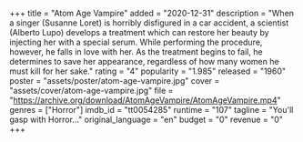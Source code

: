 +++
title = "Atom Age Vampire"
added = "2020-12-31"
description = "When a singer (Susanne Loret) is horribly disfigured in a car accident, a scientist (Alberto Lupo) develops a treatment which can restore her beauty by injecting her with a special serum. While performing the procedure, however, he falls in love with her. As the treatment begins to fail, he determines to save her appearance, regardless of how many women he must kill for her sake."
rating = "4"
popularity = "1.985"
released = "1960"
poster = "assets/poster/atom-age-vampire.jpg"
cover = "assets/cover/atom-age-vampire.jpg"
file = "https://archive.org/download/AtomAgeVampire/AtomAgeVampire.mp4"
genres = ["Horror"]
imdb_id = "tt0054285"
runtime = "107"
tagline = "You'll gasp with Horror..."
original_language = "en"
budget = "0"
revenue = "0"
+++
